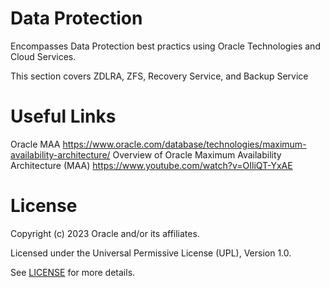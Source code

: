 # Data Protection
Encompasses Data Protection best practics using Oracle Technologies and Cloud Services.

This section covers ZDLRA, ZFS, Recovery Service, and Backup Service

# Useful Links

Oracle MAA https://www.oracle.com/database/technologies/maximum-availability-architecture/
Overview of Oracle Maximum Availability Architecture (MAA) https://www.youtube.com/watch?v=OIliQT-YxAE
 

# License

Copyright (c) 2023 Oracle and/or its affiliates.

Licensed under the Universal Permissive License (UPL), Version 1.0.

See [LICENSE](https://github.com/oracle-devrel/technology-engineering/blob/folder-structure/LICENSE) for more details.
